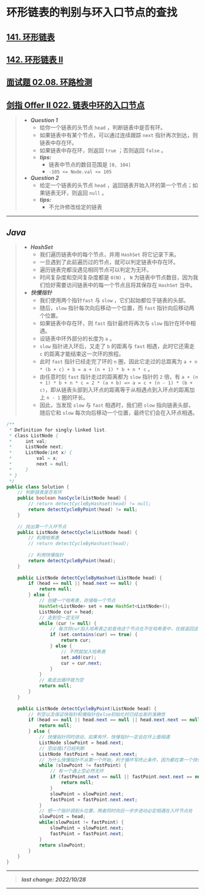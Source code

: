 # 环形链表的判别与环入口节点的查找

## [141. 环形链表](https://leetcode.cn/problems/linked-list-cycle/)

## [142. 环形链表 II](https://leetcode.cn/problems/linked-list-cycle-ii/)

## [面试题 02.08. 环路检测](https://leetcode.cn/problems/linked-list-cycle-lcci/)

## [剑指 Offer II 022. 链表中环的入口节点](https://leetcode.cn/problems/c32eOV/)

> - ***Question 1***
>   - 给你一个链表的头节点 `head` ，判断链表中是否有环。
>   - 如果链表中有某个节点，可以通过连续跟踪 `next` 指针再次到达，则链表中存在环。
>   - 如果链表中存在环，则返回 `true` ；否则返回 `false` 。
>   - ***tips:***
>     - 链表中节点的数目范围是 `[0, 104]`
>     - `-105 <= Node.val <= 105`
> - ***Question 2***
>   - 给定一个链表的头节点 `head` ，返回链表开始入环的第一个节点；如果链表无环，则返回 `null` 。
>   - ***tips:***
>     - 不允许修改给定的链表

---

## *Java*

> - ***HashSet***
>   - 我们遍历链表中的每个节点，并用 `HashSet` 将它记录下来。
>   - 一旦遇到了此前遍历过的节点，就可以判定链表中存在环。
>   - 遍历链表完都没遇见相同节点可以判定为无环。
>   - 时间复杂度和空间复杂度都是 `O(N)` ， `N` 为链表中节点数目，因为我们恰好需要访问链表中的每一个节点且将其保存在 `HashSet` 当中。
> - ***快慢指针***
>   - 我们使用两个指针`fast` 与 `slow` ，它们起始都位于链表的头部。
>   - 随后，`slow` 指针每次向后移动一个位置，而 `fast` 指针向后移动两个位置。
>   - 如果链表中存在环，则 `fast` 指针最终将再次与 `slow` 指针在环中相遇。
>   - 设链表中环外部分的长度为 `a` 。
>   - `slow` 指针进入环后，又走了 `b` 的距离与 `fast` 相遇，此时它还需走 `c` 的距离才能结束这一次环的旅程。
>   - 此时 `fast` 指针已经走完了环的 `n` 圈，因此它走过的总距离为 `a + n * (b + c) + b = a + (n + 1) * b + n * c` 。
>   - 由任意时刻 `fast` 指针走过的距离都为 `slow` 指针的 `2` 倍，有 `a + (n + 1) * b + n * c = 2 * (a + b) => a = c + (n - 1) * (b + c)`，即从链表头部到入环点的距离等于从相遇点到入环点的距离加上 `n - 1` 圈的环长。
>   - 因此，当发现 `slow` 与 `fast` 相遇时，我们把 `slow` 指向链表头部，随后它和 `slow` 每次向后移动一个位置，最终它们会在入环点相遇。

```java
/**
 * Definition for singly-linked list.
 * class ListNode {
 *     int val;
 *     ListNode next;
 *     ListNode(int x) {
 *         val = x;
 *         next = null;
 *     }
 * }
 */
public class Solution {
    // 判断链表是否有环
    public boolean hasCycle(ListNode head) {
        // return detectCycleByHashset(head) != null;
        return detectCycleByPoint(head) != null;
    }
    
    // 找出第一个入环节点
    public ListNode detectCycle(ListNode head) {
        // 利用哈希表
        // return detectCycleByHashset(head);
        
        // 利用快慢指针
        return detectCycleByPoint(head);
    }
    
    public ListNode detectCycleByHashset(ListNode head) {
        if (head == null || head.next == null) {
            return null;
        } else {
            // 创建一个哈希表，存储每一个节点
            HashSet<ListNode> set = new HashSet<ListNode>();
            ListNode cur = head;
            // 走到空一定无环
            while (cur != null) {
                // 每次将cur加入哈希表之前查询这个节点在不在哈希表中，在就返回这个节点
                if (set.contains(cur) == true) {
                    return cur;
                } else {
                    // 不然就加入哈希表
                    set.add(cur);
                    cur = cur.next;
                }
            }
            // 能走出循环就为空
            return null;
        }
    }
    
    public ListNode detectCycleByPoint(ListNode head) {
        // 判空以及保证快指针和慢指针在else初始化时已经出发的准确性
        if (head == null || head.next == null || head.next.next == null) {
            return null;
        } else {
            // 快慢指针同时进动，如果有环，快慢指针一定会在环上面相遇
            ListNode slowPoint = head.next;
            // 空出错if已经判断
            ListNode fastPoint = head.next.next;
            // 为什么快慢指针不从第一个开始，利于循环写终止条件，因为都在第一个快慢指针也相同
            while (slowPoint != fastPoint) {
                // 有一个遇上空必然无环
                if (fastPoint.next == null || fastPoint.next.next == null) {
                    return null;
                }
                slowPoint = slowPoint.next;
                fastPoint = fastPoint.next.next;
            }
            // 把一个指针调到头位置，两者同时向后一步步进动必定相遇在入环节点处
            slowPoint = head;
            while(slowPoint != fastPoint) {
                slowPoint = slowPoint.next;
                fastPoint = fastPoint.next;
            }
            return slowPoint;
        }
    }
}
```

---

> ***last change: 2022/10/28***

---
